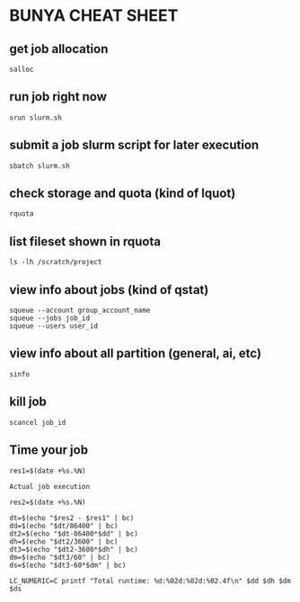# BUNYA CHEAT SHEET

## get job allocation 
```
salloc 
```
## run job right now
```
srun slurm.sh 
```

## submit a job slurm script for later execution
```
sbatch slurm.sh 
```

## check storage and quota (kind of lquot) 
```
rquota 
```

## list fileset shown in rquota 
```
ls -lh /scratch/project
```

## view info about jobs (kind of qstat) 
```
squeue --account group_account_name
squeue --jobs job_id
squeue --users user_id
```

## view info about all partition (general, ai, etc) 
```
sinfo
```

## kill job 
```
scancel job_id 
```
## Time your job 
```
res1=$(date +%s.%N)

Actual job execution 

res2=$(date +%s.%N)

dt=$(echo "$res2 - $res1" | bc)
dd=$(echo "$dt/86400" | bc)
dt2=$(echo "$dt-86400*$dd" | bc)
dh=$(echo "$dt2/3600" | bc)
dt3=$(echo "$dt2-3600*$dh" | bc)
dm=$(echo "$dt3/60" | bc)
ds=$(echo "$dt3-60*$dm" | bc)

LC_NUMERIC=C printf "Total runtime: %d:%02d:%02d:%02.4f\n" $dd $dh $dm $ds
```
